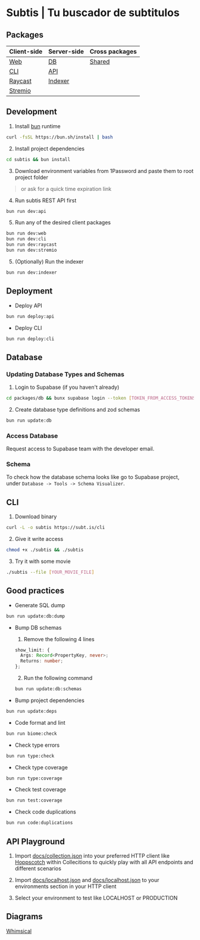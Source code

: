 # Subtis | Tu buscador de subtitulos

## Packages

| Client-side | Server-side | Cross packages |
|-------------|-------------|----------------|
| [Web](/packages/web/) | [DB](/packages/db/) | [Shared](/packages/shared/) |
| [CLI](/packages/cli/) | [API](/packages/api/) |  |
| [Raycast](/packages/raycast/) |[Indexer](/packages/indexer/)  |
| [Stremio](/packages/stremio/) |                |

## Development

1. Install [bun](https://bun.sh/) runtime

```bash
curl -fsSL https://bun.sh/install | bash
```

2. Install project dependencies

```bash
cd subtis && bun install
```

3. Download environment variables from 1Password and paste them to root project folder

> or ask for a quick time expiration link

4. Run subtis REST API first

```bash
bun run dev:api
```

5. Run any of the desired client packages

```bash
bun run dev:web
bun run dev:cli
bun run dev:raycast
bun run dev:stremio
```

5. (Optionally) Run the indexer

```bash
bun run dev:indexer
```

## Deployment

- Deploy API

```bash
bun run deploy:api
```

- Deploy CLI

```bash
bun run deploy:cli
```

## Database

### Updating Database Types and Schemas

1. Login to Supabase (if you haven't already)

```bash
cd packages/db && bunx supabase login --token [TOKEN_FROM_ACCESS_TOKENS]
```

2. Create database type definitions and zod schemas

```bash
bun run update:db
```

### Access Database

Request access to Supabase team with the developer email.

### Schema

To check how the database schema looks like go to Supabase project, under `Database -> Tools -> Schema Visualizer`.

## CLI

1. Download binary

```bash
curl -L -o subtis https://subt.is/cli
```

2. Give it write access

```bash
chmod +x ./subtis && ./subtis
```

3. Try it with some movie

```bash
./subtis --file [YOUR_MOVIE_FILE]
```

## Good practices

- Generate SQL dump

```bash
bun run update:db:dump
```

- Bump DB schemas

  1. Remove the following 4 lines
  ```typescript
  show_limit: {
    Args: Record<PropertyKey, never>;
    Returns: number;
  };
  ```

  2. Run the following command
  ```bash
  bun run update:db:schemas
  ```

- Bump project dependencies

```bash
bun run update:deps
```

- Code format and lint

```bash
bun run biome:check
```

- Check type errors

```bash
bun run type:check
```

- Check type coverage

```bash
bun run type:coverage
```

- Check test coverage

```bash
bun run test:coverage
```

- Check code duplications

```bash
bun run code:duplications
```

## API Playground

1. Import [docs/collection.json](/docs/collection.json) into your preferred HTTP client like [Hoppscotch](https://hoppscotch.io/) within Collecitions to quickly play with all API endpoints and different scenarios

2. Import [docs/localhost.json](/docs/localhost.json) and [docs/localhost.json](/docs/production.json) to your environments section in your HTTP client

3. Select your environment to test like LOCALHOST or PRODUCTION

## Diagrams

[Whimsical](https://whimsical.com/Subtis-9VTuUJTU3KcGLHGbk19ioA)
